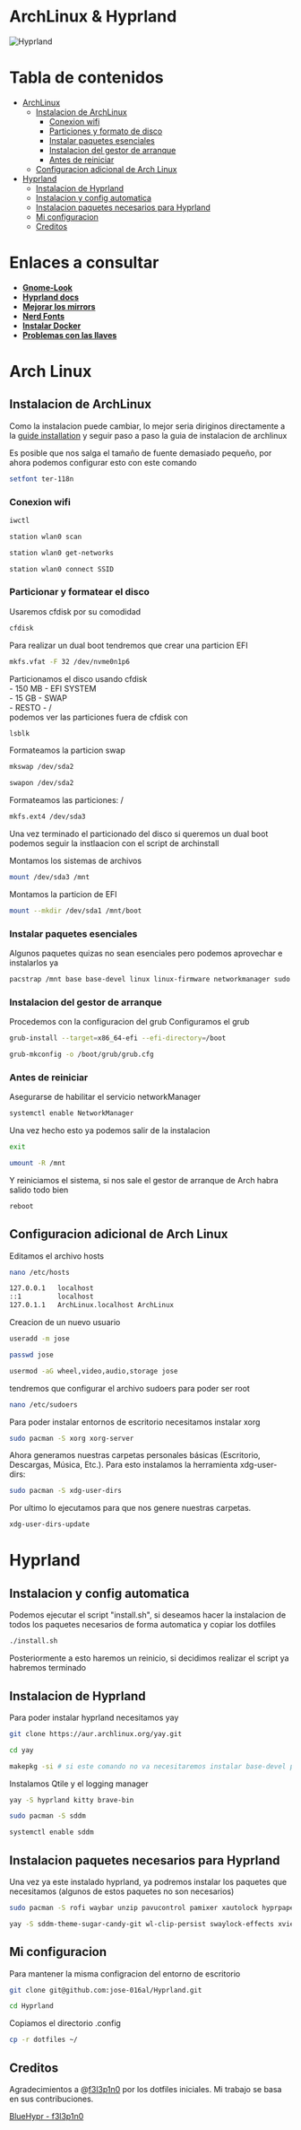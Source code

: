 # ArchLinux & Hyprland

![Hyprland](.screenshots/hyprland.png)

# Tabla de contenidos
- [ArchLinux](#arch-linux)
  - [Instalacion de ArchLinux](#instalacion-de-archlinux)
    - [Conexion wifi](#conexion-wifi)
    - [Particiones y formato de disco](#particionar-y-formatear-el-disco)
    - [Instalar paquetes esenciales](#instalar-paquetes-esenciales)
    - [Instalacion del gestor de arranque](#instalacion-del-gestor-de-arranque)
    - [Antes de reiniciar](#antes-de-reiniciar)
  - [Configuracion adicional de Arch Linux](#configuracion-adicional-de-arch-linux)
- [Hyprland](#hyprland)
  - [Instalacion de Hyprland](#instalacion-de-hyprland)
  - [Instalacion y config automatica](#instalacion-y-config-automatica)
  - [Instalacion paquetes necesarios para Hyprland](#instalacion-paquetes-necesarios-para-hyprland)
  - [Mi configuracion](#mi-configuracion)
  - [Creditos](#creditos)

# Enlaces a consultar
- **[Gnome-Look](https://www.gnome-look.org/s/Gnome/browse/)**
- **[Hyprland docs](https://hyprland.org/)**
- **[Mejorar los mirrors](https://salmorejogeek.com/2016/11/18/usando-reflector-para-descargar-mas-rapido-de-los-mirros-de-arch-antergos/)**
- **[Nerd Fonts](https://www.nerdfonts.com/cheat-sheet)**
- **[Instalar Docker](https://linuxhint.com/arch-linux-docker-tutorial/)**
- **[Problemas con las llaves](https://superlativoblog.wordpress.com/2017/01/06/solucion-al-problema-de-llaves-actualizando-arch-o-derivadas/)**

# Arch Linux

## Instalacion de ArchLinux 
Como la instalacion puede cambiar, lo mejor seria diriginos directamente a la [guide installation](https://wiki.archlinux.org/title/Installation_guide_(Espa%C3%B1ol)) y seguir paso a paso la guia de instalacion de archlinux  

Es posible que nos salga el tamaño de fuente demasiado pequeño, por ahora podemos configurar esto con este comando
```bash
setfont ter-118n
```

### Conexion wifi
```bash
iwctl
```
```bash
station wlan0 scan       
```
```bash
station wlan0 get-networks
```
```bash
station wlan0 connect SSID
```

### Particionar y formatear el disco
Usaremos cfdisk por su comodidad
```bash
cfdisk
```
Para realizar un dual boot tendremos que crear una particion EFI 
```bash
mkfs.vfat -F 32 /dev/nvme0n1p6
```
Particionamos el disco usando cfdisk  
    - 150 MB - EFI SYSTEM  
    - 15 GB - SWAP  
    - RESTO - /  
podemos ver las particiones fuera de cfdisk con
```bash
lsblk
```
Formateamos la particion swap
```bash
mkswap /dev/sda2
```
```bash
swapon /dev/sda2
```
Formateamos las particiones: /
```bash
mkfs.ext4 /dev/sda3
```
Una vez terminado el particionado del disco si queremos un dual boot podemos seguir la instlaacion con el script de archinstall  
     
Montamos los sistemas de archivos
```bash
mount /dev/sda3 /mnt
```
Montamos la particion de EFI 
```bash
mount --mkdir /dev/sda1 /mnt/boot
```

### Instalar paquetes esenciales
Algunos paquetes quizas no sean esenciales pero podemos aprovechar e instalarlos ya
```bash
pacstrap /mnt base base-devel linux linux-firmware networkmanager sudo grub efibootmgr nano iwd git
```

### Instalacion del gestor de arranque
Procedemos con la configuracion del grub
Configuramos el grub
```bash
grub-install --target=x86_64-efi --efi-directory=/boot
```
```bash
grub-mkconfig -o /boot/grub/grub.cfg
```

### Antes de reiniciar
Asegurarse de habilitar el servicio networkManager
```bash
systemctl enable NetworkManager
```
Una vez hecho esto ya podemos salir de la instalacion
```bash
exit
```
```bash
umount -R /mnt
```
Y reiniciamos el sistema, si nos sale el gestor de arranque de Arch habra salido todo bien
```bash
reboot
```

## Configuracion adicional de Arch Linux
Editamos el archivo hosts
```bash
nano /etc/hosts

127.0.0.1	localhost   
::1		    localhost    
127.0.1.1	ArchLinux.localhost	ArchLinux      
```
Creacion de un nuevo usuario
```bash
useradd -m jose
```
```bash
passwd jose
```
```bash
usermod -aG wheel,video,audio,storage jose
```
tendremos que configurar el archivo sudoers para poder ser root
```bash
nano /etc/sudoers
```
Para poder instalar entornos de escritorio necesitamos instalar xorg
```bash
sudo pacman -S xorg xorg-server
```
Ahora generamos nuestras carpetas personales básicas (Escritorio, Descargas, Música, Etc.).
Para esto instalamos la herramienta xdg-user-dirs:
```bash
sudo pacman -S xdg-user-dirs
```
Por ultimo lo ejecutamos para que nos genere nuestras carpetas.
```bash
xdg-user-dirs-update
```

# Hyprland

## Instalacion y config automatica
Podemos ejecutar el script "install.sh", si deseamos hacer la instalacion de todos los paquetes necesarios de forma automatica y copiar los dotfiles
```bash
./install.sh
```
Posteriormente a esto haremos un reinicio, si decidimos realizar el script ya habremos terminado

## Instalacion de Hyprland
Para poder instalar hyprland necesitamos yay
```bash 
git clone https://aur.archlinux.org/yay.git
```
```bash
cd yay
```
```bash
makepkg -si # si este comando no va necesitaremos instalar base-devel por medio de pacman
```
Instalamos Qtile y el logging manager
```bash
yay -S hyprland kitty brave-bin
```
```bash
sudo pacman -S sddm
```
```bash
systemctl enable sddm
```

## Instalacion paquetes necesarios para Hyprland
Una vez ya este instalado hyprland, ya podremos instalar los paquetes que necesitamos (algunos de estos paquetes no son necesarios)
```bash
sudo pacman -S rofi waybar unzip pavucontrol pamixer xautolock hyprpaper nemo cinnamon-translations grim slurp swappy dunst zsh bat lsd neofetch wget udisks2 udiskie ntfs-3g vlc network-manager-applet spotify-launcher pacman-contrib acpi
```
```bash
yay -S sddm-theme-sugar-candy-git wl-clip-persist swaylock-effects xviewer zsh-syntax-highlighting zsh-autosuggestions nwg-look telegram-desktop-bin visual-studio-code-bin autofirma configuradorfnmt onedriver xfce4-power-manager gnome-disk-utility evince whatsapp-for-linux light
```

## Mi configuracion
Para mantener la misma configracion del entorno de escritorio
```bash
git clone git@github.com:jose-016al/Hyprland.git
```
```bash
cd Hyprland
```
Copiamos el directorio .config
```bash
cp -r dotfiles ~/
```

## Creditos 
<p>Agradecimientos a @<a href="https://github.com/f3l3p1n0">f3l3p1n0</a> por los dotfiles iniciales. Mi trabajo se basa en sus contribuciones.</p>
<p><a href="https://github.com/f3l3p1n0/bluehypr">BlueHypr - f3l3p1n0</a></p>
